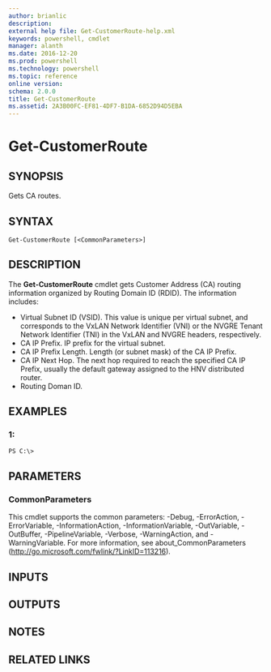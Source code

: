 ```yaml
---
author: brianlic
description: 
external help file: Get-CustomerRoute-help.xml
keywords: powershell, cmdlet
manager: alanth
ms.date: 2016-12-20
ms.prod: powershell
ms.technology: powershell
ms.topic: reference
online version: 
schema: 2.0.0
title: Get-CustomerRoute
ms.assetid: 2A3B00FC-EF81-4DF7-B1DA-6852D94D5EBA
---
```


# Get-CustomerRoute

## SYNOPSIS
Gets CA routes.

## SYNTAX

```
Get-CustomerRoute [<CommonParameters>]
```

## DESCRIPTION
The **Get-CustomerRoute** cmdlet gets Customer Address (CA) routing information organized by Routing Domain ID (RDID).
The information includes: 

- Virtual Subnet ID (VSID).
This value is unique per virtual subnet, and corresponds to the VxLAN Network Identifier (VNI) or the NVGRE Tenant Network Identifier (TNI) in the VxLAN and NVGRE headers, respectively. 
- CA IP Prefix.
IP prefix for the virtual subnet. 
- CA IP Prefix Length.
Length (or subnet mask) of the CA IP Prefix. 
- CA IP Next Hop.
The next hop required to reach the specified CA IP Prefix, usually the default gateway assigned to the HNV distributed router. 
- Routing Doman ID.

## EXAMPLES

### 1:
```
PS C:\>
```

## PARAMETERS

### CommonParameters
This cmdlet supports the common parameters: -Debug, -ErrorAction, -ErrorVariable, -InformationAction, -InformationVariable, -OutVariable, -OutBuffer, -PipelineVariable, -Verbose, -WarningAction, and -WarningVariable. For more information, see about_CommonParameters (http://go.microsoft.com/fwlink/?LinkID=113216).

## INPUTS

## OUTPUTS

## NOTES

## RELATED LINKS

